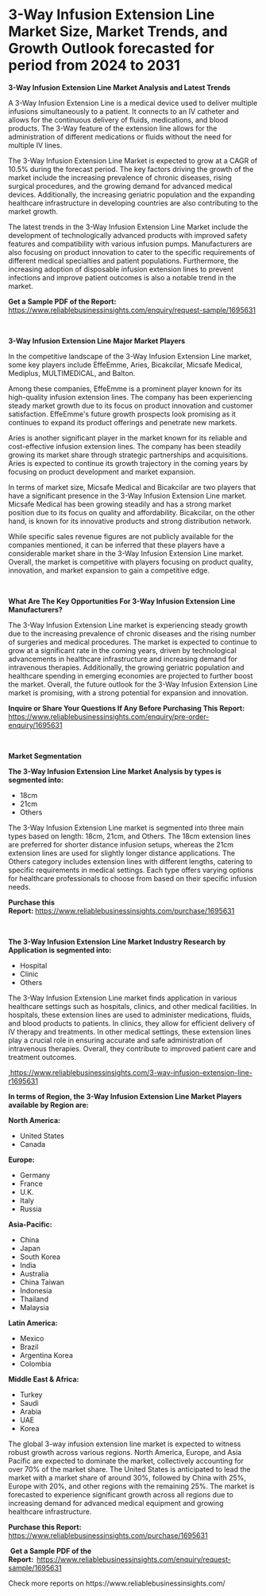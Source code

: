 <p><h1>3-Way Infusion Extension Line Market Size, Market Trends, and Growth Outlook forecasted for period from 2024 to 2031</h1></p><p><strong>3-Way Infusion Extension Line Market Analysis and Latest Trends</strong></p>
<p><p>A 3-Way Infusion Extension Line is a medical device used to deliver multiple infusions simultaneously to a patient. It connects to an IV catheter and allows for the continuous delivery of fluids, medications, and blood products. The 3-Way feature of the extension line allows for the administration of different medications or fluids without the need for multiple IV lines.</p><p>The 3-Way Infusion Extension Line Market is expected to grow at a CAGR of 10.5% during the forecast period. The key factors driving the growth of the market include the increasing prevalence of chronic diseases, rising surgical procedures, and the growing demand for advanced medical devices. Additionally, the increasing geriatric population and the expanding healthcare infrastructure in developing countries are also contributing to the market growth.</p><p>The latest trends in the 3-Way Infusion Extension Line Market include the development of technologically advanced products with improved safety features and compatibility with various infusion pumps. Manufacturers are also focusing on product innovation to cater to the specific requirements of different medical specialties and patient populations. Furthermore, the increasing adoption of disposable infusion extension lines to prevent infections and improve patient outcomes is also a notable trend in the market.</p></p>
<p><strong>Get a Sample PDF of the Report:&nbsp;</strong> <a href="https://www.reliablebusinessinsights.com/enquiry/request-sample/1695631">https://www.reliablebusinessinsights.com/enquiry/request-sample/1695631</a></p>
<p>&nbsp;</p>
<p><strong>3-Way Infusion Extension Line Major Market Players</strong></p>
<p><p>In the competitive landscape of the 3-Way Infusion Extension Line market, some key players include EffeEmme, Aries, Bicakcilar, Micsafe Medical, Mediplus, MULTIMEDICAL, and Balton. </p><p>Among these companies, EffeEmme is a prominent player known for its high-quality infusion extension lines. The company has been experiencing steady market growth due to its focus on product innovation and customer satisfaction. EffeEmme's future growth prospects look promising as it continues to expand its product offerings and penetrate new markets.</p><p>Aries is another significant player in the market known for its reliable and cost-effective infusion extension lines. The company has been steadily growing its market share through strategic partnerships and acquisitions. Aries is expected to continue its growth trajectory in the coming years by focusing on product development and market expansion.</p><p>In terms of market size, Micsafe Medical and Bicakcilar are two players that have a significant presence in the 3-Way Infusion Extension Line market. Micsafe Medical has been growing steadily and has a strong market position due to its focus on quality and affordability. Bicakcilar, on the other hand, is known for its innovative products and strong distribution network.</p><p>While specific sales revenue figures are not publicly available for the companies mentioned, it can be inferred that these players have a considerable market share in the 3-Way Infusion Extension Line market. Overall, the market is competitive with players focusing on product quality, innovation, and market expansion to gain a competitive edge.</p></p>
<p>&nbsp;</p>
<p><strong>What Are The Key Opportunities For 3-Way Infusion Extension Line Manufacturers?</strong></p>
<p><p>The 3-Way Infusion Extension Line market is experiencing steady growth due to the increasing prevalence of chronic diseases and the rising number of surgeries and medical procedures. The market is expected to continue to grow at a significant rate in the coming years, driven by technological advancements in healthcare infrastructure and increasing demand for intravenous therapies. Additionally, the growing geriatric population and healthcare spending in emerging economies are projected to further boost the market. Overall, the future outlook for the 3-Way Infusion Extension Line market is promising, with a strong potential for expansion and innovation.</p></p>
<p><strong>Inquire or Share Your Questions If Any Before Purchasing This Report:</strong> <a href="https://www.reliablebusinessinsights.com/enquiry/pre-order-enquiry/1695631">https://www.reliablebusinessinsights.com/enquiry/pre-order-enquiry/1695631</a></p>
<p>&nbsp;</p>
<p><strong>Market Segmentation</strong></p>
<p><strong>The 3-Way Infusion Extension Line Market Analysis by types is segmented into:</strong></p>
<p><ul><li>18cm</li><li>21cm</li><li>Others</li></ul></p>
<p><p>The 3-Way Infusion Extension Line market is segmented into three main types based on length: 18cm, 21cm, and Others. The 18cm extension lines are preferred for shorter distance infusion setups, whereas the 21cm extension lines are used for slightly longer distance applications. The Others category includes extension lines with different lengths, catering to specific requirements in medical settings. Each type offers varying options for healthcare professionals to choose from based on their specific infusion needs.</p></p>
<p><strong>Purchase this Report:&nbsp;</strong><a href="https://www.reliablebusinessinsights.com/purchase/1695631">https://www.reliablebusinessinsights.com/purchase/1695631</a></p>
<p>&nbsp;</p>
<p><strong>The 3-Way Infusion Extension Line Market Industry Research by Application is segmented into:</strong></p>
<p><ul><li>Hospital</li><li>Clinic</li><li>Others</li></ul></p>
<p><p>The 3-Way Infusion Extension Line market finds application in various healthcare settings such as hospitals, clinics, and other medical facilities. In hospitals, these extension lines are used to administer medications, fluids, and blood products to patients. In clinics, they allow for efficient delivery of IV therapy and treatments. In other medical settings, these extension lines play a crucial role in ensuring accurate and safe administration of intravenous therapies. Overall, they contribute to improved patient care and treatment outcomes.</p></p>
<p><a href="https://www.reliablebusinessinsights.com/3-way-infusion-extension-line-r1695631">&nbsp;https://www.reliablebusinessinsights.com/3-way-infusion-extension-line-r1695631</a></p>
<p><strong>In terms of Region, the 3-Way Infusion Extension Line Market Players available by Region are:</strong></p>
<p>
    <p> <strong> North America: </strong>
        <ul>
            <li>United States</li>
            <li>Canada</li>
        </ul>
        </p> 
    <p> <strong> Europe: </strong>
        <ul>
            <li>Germany</li>
            <li>France</li>
            <li>U.K.</li>
            <li>Italy</li>
            <li>Russia</li>
        </ul>
        </p> 
    <p> <strong> Asia-Pacific: </strong>
        <ul>
            <li>China</li>
            <li>Japan</li>
            <li>South Korea</li>
            <li>India</li>
            <li>Australia</li>
            <li>China Taiwan</li>
            <li>Indonesia</li>
            <li>Thailand</li>
            <li>Malaysia</li>
        </ul>
        </p> 
    <p> <strong> Latin America: </strong>
        <ul>
            <li>Mexico</li>
            <li>Brazil</li>
            <li>Argentina Korea</li>
            <li>Colombia</li>
        </ul>
        </p> 
    <p> <strong> Middle East & Africa: </strong>
        <ul>
            <li>Turkey</li>
            <li>Saudi</li>
            <li>Arabia</li>
            <li>UAE</li>
            <li>Korea</li>
        </ul>
    </p>
    </p>
<p><p>The global 3-way infusion extension line market is expected to witness robust growth across various regions. North America, Europe, and Asia Pacific are expected to dominate the market, collectively accounting for over 70% of the market share. The United States is anticipated to lead the market with a market share of around 30%, followed by China with 25%, Europe with 20%, and other regions with the remaining 25%. The market is forecasted to experience significant growth across all regions due to increasing demand for advanced medical equipment and growing healthcare infrastructure.</p></p>
<p><strong>Purchase this Report: </strong><a href="https://www.reliablebusinessinsights.com/purchase/1695631">https://www.reliablebusinessinsights.com/purchase/1695631</a></p>
<p>&nbsp;<strong>Get a Sample PDF of the Report:&nbsp;&nbsp;</strong><a href="https://www.reliablebusinessinsights.com/enquiry/request-sample/1695631">https://www.reliablebusinessinsights.com/enquiry/request-sample/1695631</a></p>
<p><strong></strong></p>
<p>Check more reports on https://www.reliablebusinessinsights.com/</p>